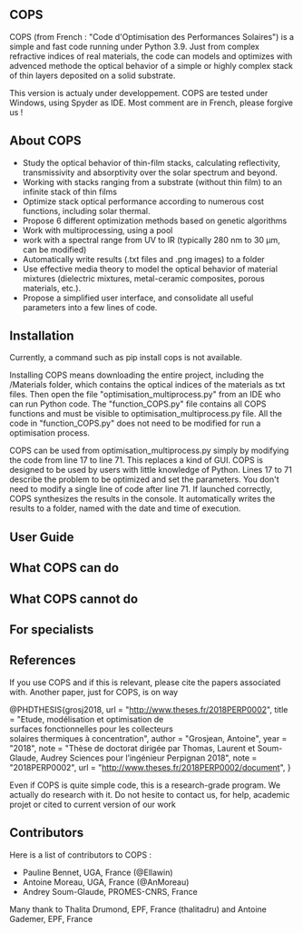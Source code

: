 ## COPS
COPS (from French : "Code d'Optimisation des Performances Solaires") is a simple and fast code running under Python 3.9. Just from complex refractive indices of real materials, the code can models and optimizes with advenced methode the optical behavior of a simple or highly complex stack of thin layers deposited on a solid substrate.

This version is actualy under developpement. COPS are tested under Windows, using Spyder as IDE. Most comment are in French, please forgive us !

## About COPS
- Study the optical behavior of thin-film stacks, calculating reflectivity, transmissivity and absorptivity over the solar spectrum and beyond.
- Working with stacks ranging from a substrate (without thin film) to an infinite stack of thin films
- Optimize stack optical performance according to numerous cost functions, including solar thermal. 
- Propose 6 different  optimization methods based on genetic algorithms 
- Work with multiprocessing, using a pool
- work with a spectral range from UV to IR (typically 280 nm to 30 µm, can be modified) 
- Automatically write results (.txt files and .png images) to a folder 
- Use effective media theory to model the optical behavior of material mixtures (dielectric mixtures, metal-ceramic composites, porous materials, etc.). 
- Propose a simplified user interface, and consolidate all useful parameters into a few lines of code.

## Installation

Currently, a command such as pip install cops is not available. 

Installing COPS means downloading the entire project, including the /Materials folder, which contains the optical indices of the materials as txt files. Then open the file "optimisation_multiprocess.py" from an IDE who can run Python code. The "function_COPS.py" file contains all COPS functions and must be visible to optimisation_multiprocess.py file. All the code in "function_COPS.py" does not need to be modified for run a optimisation process. 

COPS can be used from optimisation_multiprocess.py simply by modifying the code from line 17 to line 71. This replaces a kind of GUI. COPS is designed to be used by users with little knowledge of Python. Lines 17 to 71 describe the problem to be optimized and set the parameters. You don't need to modify a single line of code after line 71. If launched correctly, COPS synthesizes the results in the console. It automatically writes the results to a folder, named with the date and time of execution. 

## User Guide

## What COPS can do

## What COPS cannot do

## For specialists

## References
If you use COPS and if this is relevant, please cite the papers associated with. Another paper, just for COPS, is on way

@PHDTHESIS{grosj2018,
url = "http://www.theses.fr/2018PERP0002",
title = "Etude, modélisation et optimisation de surfaces fonctionnelles pour les collecteurs solaires thermiques à concentration",
author = "Grosjean, Antoine",
year = "2018",
note = "Thèse de doctorat dirigée par Thomas, Laurent et Soum-Glaude, Audrey Sciences pour l’ingénieur Perpignan 2018",
note = "2018PERP0002",
url = "http://www.theses.fr/2018PERP0002/document",
}

Even if COPS is quite simple code, this is a research-grade program. We actually do research with it. Do not hesite to contact us, for help, academic projet or cited to current version of our work

## Contributors
Here is a list of contributors to COPS : 
* Pauline Bennet, UGA, France (@Ellawin)
* Antoine Moreau, UGA, France  (@AnMoreau)
* Andrey Soum-Glaude, PROMES-CNRS, France

Many thank to Thalita Drumond, EPF, France (thalitadru) and Antoine Gademer, EPF, France
